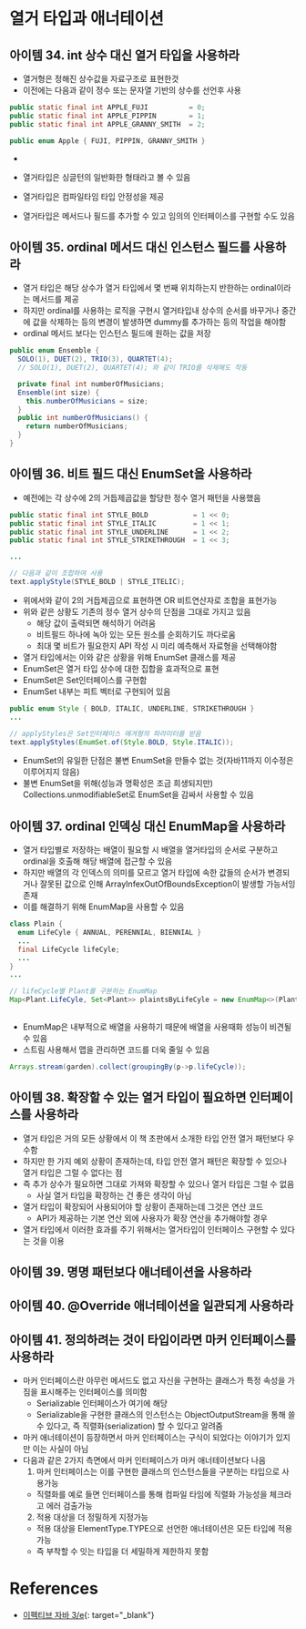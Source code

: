 # 열거 타입과 애너테이션

## 아이템 34. int 상수 대신 열거 타입을 사용하라

* 열거형은 정해진 상수값을 자료구조로 표현한것
* 이전에는 다음과 같이 정수 또는 문자열 기반의 상수를 선언후 사용

```java
public static final int APPLE_FUJI          = 0;
public static final int APPLE_PIPPIN        = 1;
public static final int APPLE_GRANNY_SMITH  = 2;
```

```java
public enum Apple { FUJI, PIPPIN, GRANNY_SMITH }
```

* 
* 열거타입은 싱글턴의 일반화한 형태라고 볼 수 있음

* 열거타입은 컴파일타임 타입 안정성을 제공
* 열거타입은 메서드나 필드를 추가할 수 있고 임의의 인터페이스를 구현할 수도 있음

## 아이템 35. ordinal 메서드 대신 인스턴스 필드를 사용하라

* 열거 타입은 해당 상수가 열거 타입에서 몇 번째 위치하는지 반한하는 ordinal이라는 메서드를 제공
* 하지만 ordinal를 사용하는 로직을 구현시 열거타입내 상수의 순서를 바꾸거나 중간에 값을 삭제하는 등의 변경이 발생하면 dummy를 추가하는 등의 작업을 해야함
* ordinal 메서드 보다는 인스턴스 필드에 원하는 값을 저장

```java
public enum Ensemble {
  SOLO(1), DUET(2), TRIO(3), QUARTET(4);
  // SOLO(1), DUET(2), QUARTET(4); 와 같이 TRIO를 삭제해도 작동

  private final int numberOfMusicians;
  Ensemble(int size) { 
    this.numberOfMusicians = size;
  }
  public int numberOfMusicians() {
    return numberOfMusicians;
  }
}
```

## 아이템 36. 비트 필드 대신 EnumSet을 사용하라

* 예전에는 각 상수에 2의 거듭제곱값을 할당한 정수 열거 패턴을 사용했음

```java
public static final int STYLE_BOLD           = 1 << 0;
public static final int STYLE_ITALIC         = 1 << 1;
public static final int STYLE_UNDERLINE      = 1 << 2;
public static final int STYLE_STRIKETHROUGH  = 1 << 3;

...

// 다음과 같이 조합하여 사용
text.applyStyle(STYLE_BOLD | STYLE_ITELIC);
```

* 위에서와 같이 2의 거듭제곱으로 표현하면 OR 비트연산자로 조합을 표현가능
* 위와 같은 상황도 기존의 정수 열거 상수의 단점을 그대로 가지고 있음
  * 해당 값이 출력되면 해석하기 어려움
  * 비트필드 하나에 녹아 있는 모든 원소를 순회하기도 까다로움
  * 최대 몇 비트가 필요한지 API 작성 시 미리 예측해서 자료형을 선택해야함
* 열거 타입에서는 이와 같은 상황을 위해 EnumSet 클래스를 제공
* EnumSet은 열거 타입 상수에 대한 집합을 효과적으로 표현
* EnumSet은 Set인터페이스를 구현함
* EnumSet 내부는 피트 벡터로 구현되어 있음

```java
public enum Style { BOLD, ITALIC, UNDERLINE, STRIKETHROUGH }
...

// applyStyles은 Set인터페이스 매겨형의 파라미터를 받음
text.applyStyles(EnumSet.of(Style.BOLD, Style.ITALIC));
```

* EnumSet의 유일한 단점은 불변 EnumSet을 만들수 없는 것(자바11까지 이수정은 이루어지지 않음)
* 불변 EnumSet을 위해(성능과 명확성은 조금 희생되지만) Collections.unmodifiableSet로 EnumSet을 감싸서 사용할 수 있음

## 아이템 37. ordinal 인덱싱 대신 EnumMap을 사용하라

* 열거 타입별로 저장하는 배열이 필요할 시 배열을 열거타입의 순서로 구분하고 ordinal을 호출해 해당 배열에 접근할 수 있음
* 하지만 배열의 각 인덱스의 의미를 모르고 열거 타입에 속한 값들의 순서가 변경되거나 잘못된 값으로 인해 ArrayInfexOutOfBoundsException이 발생할 가능서잉 존재
* 이를 해결하기 위해 EnumMap을 사용할 수 있음

```java
class Plain {
  enum LifeCyle { ANNUAL, PERENNIAL, BIENNIAL }
  ...
  final LifeCycle lifeCyle;
  ...
}
...

// lifeCycle별 Plant를 구분하는 EnumMap
Map<Plant.LifeCyle, Set<Plant>> plaintsByLifeCyle = new EnumMap<>(Plant.LifeCycle.class);
 
```

* EnumMap은 내부적으로 배열을 사용하기 때문에 배열을 사용때화 성능이 비견될 수 있음
* 스트림 사용해서 맵을 관리하면 코드를 더욱 줄일 수 있음

```java
Arrays.stream(garden).collect(groupingBy(p->p.lifeCycle));
```


## 아이템 38. 확장할 수 있는 열거 타입이 필요하면 인터페이스를 사용하라

* 열거 타입은 거의 모든 상황에서 이 책 초판에서 소개한 타입 안전 열거 패턴보다 우수함
* 하지만 한 가지 예외 상황이 존재하는데, 타입 안전 열거 패턴은 확장할 수 있으나 열거 타입은 그럴 수 없다는 점
* 즉 추가 상수가 필요하면 그대로 가져와 확장할 수 있으나 열거 타입은 그럴 수 없음
  * 사실 열거 타입을 확장하는 건 좋은 생각이 아님
* 열거 타입이 확장되어 사용되어야 할 상황이 존재하는데 그것은 연산 코드
  * API가 제공하는 기본 연산 외에 사용자가 확장 연산을 추가해야할 경우
* 열거 타입에서 이러한 효과를 주기 위해서는 열거타입이 인터페이스 구현할 수 있다는 것을 이용

## 아이템 39. 명명 패턴보다 애너테이션을 사용하라

## 아이템 40. @Override 애너테이션을 일관되게 사용하라

## 아이템 41. 정의하려는 것이 타입이라면 마커 인터페이스를 사용하라

* 마커 인터페이스란 아무런 메서드도 없고 자신을 구현하는 클래스가 특정 속성을 가짐을 표시해주는 인터페이스를 의미함
  * Serializable 인터페이스가 여기에 해당
  * Serializable을 구현한 클래스의 인스턴스는 ObjectOutputStream을 통해 쓸 수 있다고, 즉 직렬화(serialization) 할 수 있다고 알려줌
* 마커 애너테이션이 등장하면서 마커 인터페이스는 구식이 되었다는 이야기가 있지만 이는 사실이 아님
* 다음과 같은 2가지 측면에서 마커 인터페이스가 마커 애너테이션보다 나음
  1. 마커 인터페이스는 이를 구현한 클래스의 인스턴스들을 구분하는 타입으로 사용가능
    * 직렬화를 예로 들면 인터페이스를 통해 컴파일 타임에 직렬화 가능성을 체크라고 에러 검출가능
  2. 적용 대상을 더 정밀하게 지정가능
    * 적용 대상을 ElementType.TYPE으로 선언한 애너테이션은 모든 타입에 적용가능
    * 즉 부착할 수 잇는 타입을 더 세밀하게 제한하지 못함

# References
* [이펙티브 자바 3/e](http://www.kyobobook.co.kr/product/detailViewKor.laf?ejkGb=KOR&mallGb=KOR&barcode=9788966262281&orderClick=LEA&Kc=){: target="_blank"}